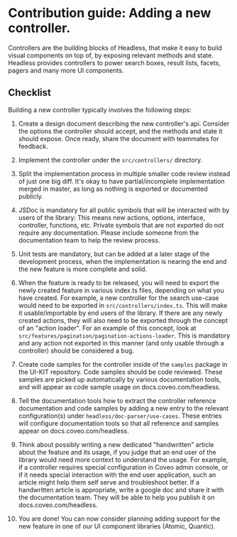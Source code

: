 # Contribution guide: Adding a new controller.

Controllers are the building blocks of Headless, that make it easy to build visual components on top of, by exposing relevant methods and state. Headless provides controllers to power search boxes, result lists, facets, pagers and many more UI components.

## Checklist

Building a new controller typically involves the following steps:

1. Create a design document describing the new controller's api. Consider the options the controller should accept, and the methods and state it should expose. Once ready, share the document with teammates for feedback.

2. Implement the controller under the `src/controllers/` directory.

3. Split the implementation process in multiple smaller code review instead of just one big diff. It's okay to have partial/incomplete implementation merged in master, as long as nothing is exported or documented publicly.

4. JSDoc is mandatory for all public symbols that will be interacted with by users of the library: This means new actions, options, interface, controller, functions, etc. Private symbols that are not exported do not require any documentation. Please include someone from the documentation team to help the review process.

5. Unit tests are mandatory, but can be added at a later stage of the development process, when the implementation is nearing the end and the new feature is more complete and solid.

6. When the feature is ready to be released, you will need to export the newly created feature in various index.ts files, depending on what you have created. For example, a new controller for the search use-case would need to be exported in `src/controllers/index.ts`. This will make it usable/importable by end users of the library. If there are any newly created actions, they will also need to be exported through the concept of an "action loader". For an example of this concept, look at `src/features/pagination/pagination-actions-loader`. This is mandatory and any action not exported in this manner (and only usable through a controller) should be considered a bug.

7. Create code samples for the controller inside of the `samples` package in the UI-KIT repository. Code samples should be code reviewed. These samples are picked up automatically by various documentation tools, and will appear as code sample usage on docs.coveo.com/headless.

8. Tell the documentation tools how to extract the controller reference documentation and code samples by adding a new entry to the relevant configuration(s) under `headless/doc-parser/use-cases`. These entries will configure documentation tools so that all reference and samples appear on docs.coveo.com/headless.

9. Think about possibly writing a new dedicated "handwritten" article about the feature and its usage, if you judge that an end user of the library would need more context to understand the usage. For example, if a controller requires special configuration in Coveo admin console, or if it needs special interaction with the end user application, such an article might help them self serve and troubleshoot better. If a handwritten article is appropriate, write a google doc and share it with the documentation team. They will be able to help you publish it on docs.coveo.com/headless.

10. You are done! You can now consider planning adding support for the new feature in one of our UI component libraries (Atomic, Quantic).
